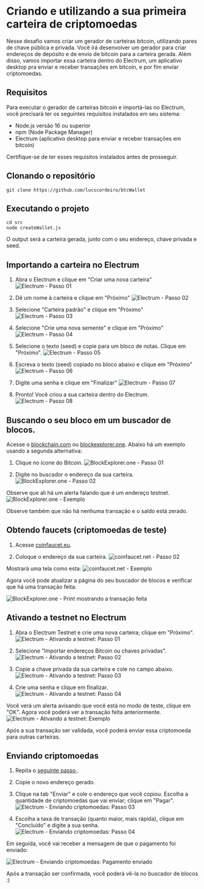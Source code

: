 # Criando e utilizando a sua primeira carteira de criptomoedas

Nesse desafio vamos criar um gerador de carteiras bitcoin, utilizando pares de chave pública e privada. Você irá desenvolver um gerador para criar endereços de depósito e de envio de bitcoin para a carteira gerada. Além disso, vamos importar essa carteira dentro do Electrum, um aplicativo desktop pra enviar e receber transações em bitcoin, e por fim enviar criptomoedas.

## Requisitos

Para executar o gerador de carteiras bitcoin e importá-las no Electrum, você precisará ter os seguintes requisitos instalados em seu sistema:

- Node.js versão 16 ou superior
- npm (Node Package Manager)
- Electrum (aplicativo desktop para enviar e receber transações em bitcoin)

Certifique-se de ter esses requisitos instalados antes de prosseguir.

## Clonando o repositório

```
git clone https://github.com/lucscordeiro/btcWallet
```
## Executando o projeto

```
cd src
node createWallet.js
```
O output será a carteira gerada, junto com o seu endereço, chave privada e seed.

## Importando a carteira no Electrum

1. Abra o Electrum e clique em "Criar uma nova carteira"
![Electrum - Passo 01](images/electrum-01.png)

2. Dê um nome à carteira e clique em "Próximo"
![Electrum - Passo 02](images/electrum-02.png)

3. Selecione "Carteira padrão" e clique em "Próximo"
![Electrum - Passo 03](images/electrum-03.png)

4. Selecione "Crie uma nova semente" e clique em "Próximo"
![Electrum - Passo 04](images/electrum-04.png)

5. Selecione o texto (seed) e copie para um bloco de notas. Clique em "Próximo".
![Electrum - Passo 05](images/electrum-05.png)

6. Escreva o texto (seed) copiado no bloco abaixo e clique em "Próximo"
![Electrum - Passo 06](images/electrum-06.png)

7. Digite uma senha e clique em "Finalizar"
![Electrum - Passo 07](images/electrum-07.png)

8. Pronto! Você criou a sua carteira dentro do Electrum.
![Electrum - Passo 08](images/electrum-08.png)


## Buscando o seu bloco em um buscador de blocos. 

Acesse o [blockchain.com](https://www.blockchain.com/explorer) ou [blockexplorer.one](https://blockexplorer.one/). Abaixo há um exemplo usando a segunda alternativa:

1. Clique no ícone do Bitcoin.
![BlockExplorer.one - Passo 01](images/blockexplorer-01.png)

2. Digite no buscador o endereço da sua carteira.
![BlockExplorer.one - Passo 02](images/blockexplorer-02.png)

Observe que ali há um alerta falando que é um endereço testnet.
![BlockExplorer.one - Exemplo](images/blockexplorer-03.png)

Observe também que não há nenhuma transação e o saldo está zerado.

## Obtendo faucets (criptomoedas de teste)

1. Acesse [coinfaucet.eu](https://coinfaucet.eu/).

2. Coloque o endereço da sua carteira.
![coinfaucet.net - Passo 02](images/coinfaucet-01.png)

Mostrará uma tela como esta:
![coinfaucet.net - Exemplo](images/coinfaucet-02.png)

Agora você pode atualizar a página do seu buscador de blocos e verificar que há uma transação feita:

![BlockExplorer.one - Print mostrando a transação feita](images/blockexplorer-04.png)

## Ativando a testnet no Electrum

1. Abra o Electrum Testnet e crie uma nova carteira; clique em "Próximo".
![Electrum - Ativando a testnet: Passo 01](images/electrum-09.png)

2. Selecione "Importar endereços Bitcoin ou chaves privadas".
![Electrum - Ativando a testnet: Passo 02](images/electrum-10.png)

3. Copie a chave privada da sua carteira e cole no campo abaixo.
![Electrum - Ativando a testnet: Passo 03](images/electrum-11.png)

4. Crie uma senha e clique em finalizar.
![Electrum - Ativando a testnet: Passo 04](images/electrum-12.png)

Você verá um alerta avisando que você está no modo de teste, clique em "OK". Agora você poderá ver a transação feita anteriormente.
![Electrum - Ativando a testnet: Exemplo](images/electrum-13.png)

Após a sua transação ser validada, você poderá enviar essa criptomoeda para outras carteiras.

## Enviando criptomoedas

1. Repita o [seguinte passo ](#executando-o-projeto).

2. Copie o novo endereço gerado.

3. Clique na tab "Enviar" e cole o endereço que você copiou. Escolha a quantidade de criptomoedas que vai enviar; clique em "Pagar".
![Electrum - Enviando criptomoedas: Passo 03](images/electrum-14.png)

4. Escolha a taxa de transação (quanto maior, mais rápida), clique em "Concluído" e digite a sua senha.
![Electrum - Enviando criptomoedas: Passo 04](images/electrum-15.png)

Em seguida, você vai receber a mensagem de que o pagamento foi enviado:

![Electrum - Enviando criptomoedas: Pagamento enviado](images/electrum-16.png)

Após a transação ser confirmada, você poderá vê-la no buscador de blocos :)
